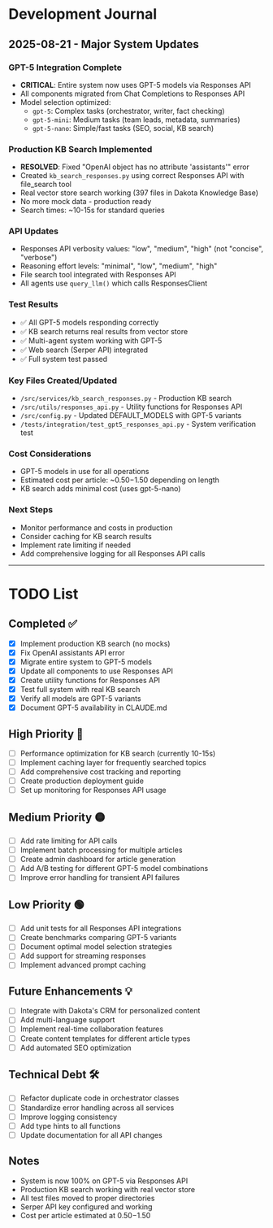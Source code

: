 # Development Journal

## 2025-08-21 - Major System Updates

### GPT-5 Integration Complete
- **CRITICAL**: Entire system now uses GPT-5 models via Responses API
- All components migrated from Chat Completions to Responses API
- Model selection optimized:
  - `gpt-5`: Complex tasks (orchestrator, writer, fact checking)
  - `gpt-5-mini`: Medium tasks (team leads, metadata, summaries)  
  - `gpt-5-nano`: Simple/fast tasks (SEO, social, KB search)

### Production KB Search Implemented
- **RESOLVED**: Fixed "OpenAI object has no attribute 'assistants'" error
- Created `kb_search_responses.py` using correct Responses API with file_search tool
- Real vector store search working (397 files in Dakota Knowledge Base)
- No more mock data - production ready
- Search times: ~10-15s for standard queries

### API Updates
- Responses API verbosity values: "low", "medium", "high" (not "concise", "verbose")
- Reasoning effort levels: "minimal", "low", "medium", "high"
- File search tool integrated with Responses API
- All agents use `query_llm()` which calls ResponsesClient

### Test Results
- ✅ All GPT-5 models responding correctly
- ✅ KB search returns real results from vector store
- ✅ Multi-agent system working with GPT-5
- ✅ Web search (Serper API) integrated
- ✅ Full system test passed

### Key Files Created/Updated
- `/src/services/kb_search_responses.py` - Production KB search
- `/src/utils/responses_api.py` - Utility functions for Responses API
- `/src/config.py` - Updated DEFAULT_MODELS with GPT-5 variants
- `/tests/integration/test_gpt5_responses_api.py` - System verification test

### Cost Considerations
- GPT-5 models in use for all operations
- Estimated cost per article: ~$0.50-$1.50 depending on length
- KB search adds minimal cost (uses gpt-5-nano)

### Next Steps
- Monitor performance and costs in production
- Consider caching for KB search results
- Implement rate limiting if needed
- Add comprehensive logging for all Responses API calls

---

# TODO List

## Completed ✅
- [x] Implement production KB search (no mocks)
- [x] Fix OpenAI assistants API error
- [x] Migrate entire system to GPT-5 models
- [x] Update all components to use Responses API
- [x] Create utility functions for Responses API
- [x] Test full system with real KB search
- [x] Verify all models are GPT-5 variants
- [x] Document GPT-5 availability in CLAUDE.md

## High Priority 🔴
- [ ] Performance optimization for KB search (currently 10-15s)
- [ ] Implement caching layer for frequently searched topics
- [ ] Add comprehensive cost tracking and reporting
- [ ] Create production deployment guide
- [ ] Set up monitoring for Responses API usage

## Medium Priority 🟡
- [ ] Add rate limiting for API calls
- [ ] Implement batch processing for multiple articles
- [ ] Create admin dashboard for article generation
- [ ] Add A/B testing for different GPT-5 model combinations
- [ ] Improve error handling for transient API failures

## Low Priority 🟢
- [ ] Add unit tests for all Responses API integrations
- [ ] Create benchmarks comparing GPT-5 variants
- [ ] Document optimal model selection strategies
- [ ] Add support for streaming responses
- [ ] Implement advanced prompt caching

## Future Enhancements 💡
- [ ] Integrate with Dakota's CRM for personalized content
- [ ] Add multi-language support
- [ ] Implement real-time collaboration features
- [ ] Create content templates for different article types
- [ ] Add automated SEO optimization

## Technical Debt 🛠️
- [ ] Refactor duplicate code in orchestrator classes
- [ ] Standardize error handling across all services
- [ ] Improve logging consistency
- [ ] Add type hints to all functions
- [ ] Update documentation for all API changes

## Notes
- System is now 100% on GPT-5 via Responses API
- Production KB search working with real vector store
- All test files moved to proper directories
- Serper API key configured and working
- Cost per article estimated at $0.50-$1.50